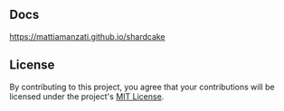 ## Docs
https://mattiamanzati.github.io/shardcake

## License

By contributing to this project, you agree that your contributions will be licensed under the project's [MIT License](./LICENSE).
